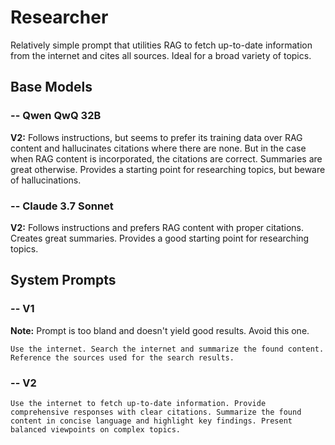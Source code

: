 # Researcher

Relatively simple prompt that utilities RAG to fetch up-to-date information from the internet and cites all sources. Ideal for a broad variety of topics.

## Base Models

### -- Qwen QwQ 32B

**V2:** Follows instructions, but seems to prefer its training data over RAG content and hallucinates citations where there are none. But in the case when RAG content is incorporated, the citations are correct. Summaries are great otherwise. Provides a starting point for researching topics, but beware of hallucinations.

### -- Claude 3.7 Sonnet

**V2:** Follows instructions and prefers RAG content with proper citations. Creates great summaries. Provides a good starting point for researching topics.

## System Prompts

### -- V1

**Note:** Prompt is too bland and doesn't yield good results. Avoid this one.

```plain
Use the internet. Search the internet and summarize the found content. Reference the sources used for the search results.
```

### -- V2

```plain
Use the internet to fetch up-to-date information. Provide comprehensive responses with clear citations. Summarize the found content in concise language and highlight key findings. Present balanced viewpoints on complex topics.
```
